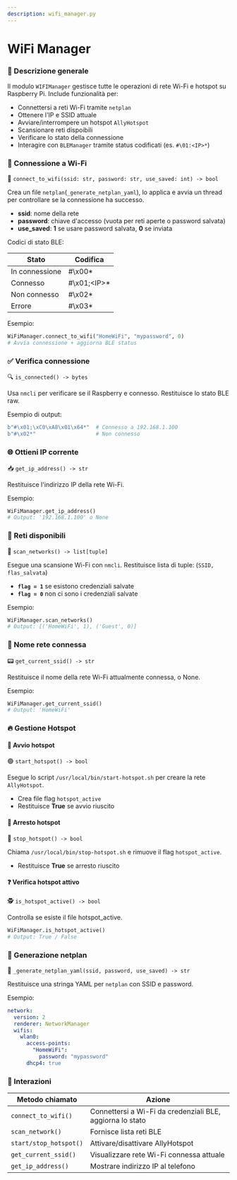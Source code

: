 ```yaml
---
description: wifi_manager.py
---
```


# WiFi Manager

### 📌 Descrizione generale

Il modulo `WIFIManager` gestisce tutte le operazioni di rete Wi-Fi e hotspot su Raspberry Pi. Include funzionalità per:

* Connettersi a reti Wi-Fi tramite `netplan`
* Ottenere l'IP e SSID attuale
* Avviare/interrompere un hotspot `AllyHotspot`
* Scansionare reti dispoibili
* Verificare lo stato della connessione
* Interagire con `BLEManager` tramite status codificati (es. `#\01:<IP>*`)

### 📡 Connessione a Wi-Fi

🔧 `connect_to_wifi(ssid: str, password: str, use_saved: int) -> bool`&#x20;

Crea un file `netplan`(`_generate_netplan_yaml`), lo applica e avvia un thread per controllare se la connessione ha successo.

* **ssid**: nome della rete
* **password**: chiave d'accesso (vuota per reti aperte o password salvata)
* **use\_saved**: **1** se usare password salvata, **0** se inviata

Codici di stato BLE:

| Stato          | Codifica      |
| -------------- | ------------- |
| In connessione | #\x00\*       |
| Connesso       | #\x01;\<IP>\* |
| Non connesso   | #\x02\*       |
| Errore         | #\x03\*       |

Esempio:

```python
WiFiManager.connect_to_wifi("HomeWiFi", "mypassword", 0)
# Avvia connessione + aggiorna BLE status
```

### ✅ Verifica connessione

🔍 `is_connected() -> bytes`&#x20;

Usa `nmcli` per verificare se il Raspberry e connesso. Restituisce lo stato BLE raw.

Esempio di output:

```python
b"#\x01;\xC0\xA8\x01\x64*"  # Connesso a 192.168.1.100
b"#\x02*"                   # Non connesso
```

### 🌐 Ottieni IP corrente

📥 `get_ip_address() -> str`&#x20;

Restituisce l'indirizzo IP della rete Wi-Fi.

Esempio:

```python
WiFiManager.get_ip_address()
# Output: '192.168.1.100' o None
```

### 📡 Reti disponibili

📶 `scan_networks() -> list[tuple]`&#x20;

Esegue una scansione Wi-Fi con `nmcli`. Restituisce lista di tuple: (`SSID, flas_salvata`)

* **`flag = 1`** se esistono credenziali salvate
* **`flag = 0`** non ci sono i credenziali salvate

Esempio:

```python
WiFiManager.scan_networks()
# Output: [('HomeWiFi', 1), ('Guest', 0)]
```

### 📛 Nome rete connessa

📟 `get_current_ssid() -> str`&#x20;

Restituisce il nome della rete Wi-Fi attualmente connessa, o None.

Esempio:

```python
WiFiManager.get_current_ssid()
# Output: 'HomeWiFi'
```

### 🔥 Gestione Hotspot

#### 🚀 Avvio hotspot

🟢 `start_hotspot() -> bool`&#x20;

Esegue lo script `/usr/local/bin/start-hotspot.sh` per creare la rete `AllyHotspot`.

* Crea file flag `hotspot_active`
* Restituisce **True** se avvio riuscito

#### 🛑 Arresto hotspot

🔴 `stop_hotspot() -> bool`&#x20;

Chiama `/usr/local/bin/stop-hotspot.sh` e rimuove il flag `hotspot_active`.

* Restituisce **True** se arresto riuscito

#### ❓ Verifica hotspot attivo

🕵️ `is_hotspot_active() -> bool`&#x20;

Controlla se esiste il file hotspot\_active.

```python
WiFiManager.is_hotspot_active()
# Output: True / False
```

### 🧾 Generazione netplan

🧷 `_generate_netplan_yaml(ssid, password, use_saved) -> str`&#x20;

Restituisce una stringa YAML per `netplan` con SSID e password.

Esempio:

```yaml
network:
  version: 2
  renderer: NetworkManager
  wifis:
    wlan0:
      access-points:
        "HomeWiFi":
          password: "mypassword"
      dhcp4: true

```

### 🔁 Interazioni

| Metodo chiamato        | Azione                                                    |
| ---------------------- | --------------------------------------------------------- |
| `connect_to_wifi()`    | Connettersi a Wi-Fi da credenziali BLE, aggiorna lo stato |
| `scan_network()`       | Fornisce lista reti BLE                                   |
| `start/stop_hotspot()` | Attivare/disattivare AllyHotspot                          |
| `get_current_ssid()`   | Visualizzare rete Wi-Fi connessa attuale                  |
| `get_ip_address()`     | Mostrare indirizzo IP al telefono                         |
